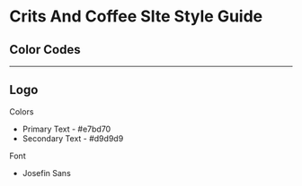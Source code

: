 Crits And Coffee SIte Style Guide
=================================

Color Codes
-----------

---

Logo
----
Colors
- Primary Text - #e7bd70
- Secondary Text - #d9d9d9

Font
- Josefin Sans
